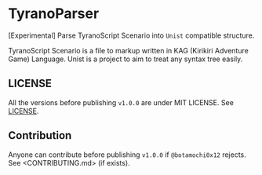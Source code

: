 TyranoParser
============

[Experimental]
Parse TyranoScript Scenario into `Unist` compatible structure.

TyranoScript Scenario is a file to markup written in KAG (Kirikiri Adventure Game) Language.
Unist is a project to aim to treat any syntax tree easily.

LICENSE
-------

All the versions before publishing `v1.0.0` are under MIT LICENSE.
See [LICENSE](./LISENCE).

Contribution
------------

Anyone can contribute before publishing `v1.0.0` if `@botamochi0x12` rejects.
See <CONTRIBUTING.md> (if exists).

